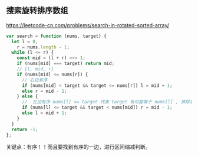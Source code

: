 ## 搜索旋转排序数组

https://leetcode-cn.com/problems/search-in-rotated-sorted-array/

```js
var search = function (nums, target) {
  let l = 0,
    r = nums.length - 1;
  while (l <= r) {
    const mid = (l + r) >>> 1;
    if (nums[mid] === target) return mid;
    // [l, mid, r]
    if (nums[mid] <= nums[r]) {
      // 右边有序
      if (nums[mid] < target && target <= nums[r]) l = mid + 1;
      else r = mid - 1;
    } else {
      //  左边有序 nums[l] <= target 代表 target 有可能等于 nums[l] , 排除右区间的话需要把他包含在内
      if (nums[l] <= target && target < nums[mid]) r = mid - 1;
      else l = mid + 1;
    }
  }
  return -1;
};
```

关键点：有序！！而且要找到有序的一边，进行区间缩减判断。

